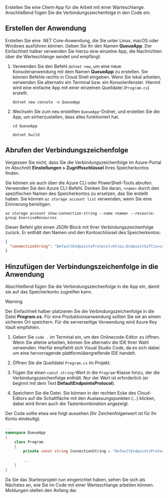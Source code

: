 Erstellen Sie eine Client-App für die Arbeit mit einer Warteschlange. Anschließend fügen Sie die Verbindungszeichenfolge in den Code ein.

## <a name="create-the-application"></a>Erstellen der Anwendung

Erstellen Sie eine .NET Core-Anwendung, die Sie unter Linux, macOS oder Windows ausführen können. Geben Sie ihr den Namen **QueueApp**. Der Einfachheit halber verwenden Sie hierzu eine einzelne App, die Nachrichten über die Warteschlange sendet und empfängt.

1. Verwenden Sie den Befehl `dotnet new`, um eine neue Konsolenanwendung mit dem Namen **QueueApp** zu erstellen. Sie können Befehle rechts in Cloud Shell eingeben. Wenn Sie lokal arbeiten, verwenden Sie alternativ ein Terminal bzw. ein Konsolenfenster. Hiermit wird eine einfache App mit einer einzelnen Quelldatei (`Program.cs`) erstellt.

    ```azurecli
    dotnet new console -n QueueApp
    ```

1. Wechseln Sie zum neu erstellten `QueueApp`-Ordner, und erstellen Sie die App, um sicherzustellen, dass alles funktioniert hat.

    ```azurecli
    cd QueueApp
    ```

    ```azurecli
    dotnet build
    ```

## <a name="get-your-connection-string"></a>Abrufen der Verbindungszeichenfolge

Vergessen Sie nicht, dass Sie die Verbindungszeichenfolge im Azure-Portal im Abschnitt **Einstellungen > Zugriffsschlüssel** Ihres Speicherkontos finden.

Sie können sie auch über die Azure CLI oder PowerShell-Tools abrufen. Verwenden Sie den Azure CLI-Befehl. Denken Sie daran, `<name>` durch den spezifischen Namen des Speicherkontos zu ersetzen, das Sie erstellt haben. Sie können `az storage account list` verwenden, wenn Sie eine Erinnerung benötigen.

```azurecli
az storage account show-connection-string --name <name> --resource-group ExerciseResources
```

Dieser Befehl gibt einen JSON-Block mit Ihrer Verbindungszeichenfolge zurück. Er enthält den Namen und den Kontoschlüssel des Speicherkontos:

```json
{
  "connectionString": "DefaultEndpointsProtocol=https;EndpointSuffix=core.windows.net;AccountName=<name>;AccountKey=vyw6aKz2PtSAgQ4ljJQgJFgxbCETdXt39ZyYQ5fLqoBJj/gT+43TbrhoVco7Rqj/AAJVlvFORRfnYqGHiX9QcQ=="
}
```

## <a name="add-the-connection-string-to-the-application"></a>Hinzufügen der Verbindungszeichenfolge in die Anwendung

Abschließend fügen Sie die Verbindungszeichenfolge in die App ein, damit sie auf das Speicherkonto zugreifen kann.

> [!WARNING]
> Der Einfachheit halber platzieren Sie die Verbindungszeichenfolge in die Datei **Program.cs**. Für eine Produktionsanwendung sollten Sie sie an einem sicheren Ort speichern. Für die serverseitige Verwendung wird Azure Key Vault empfohlen.

1. Geben Sie `code .` im Terminal ein, um den Onlinecode-Editor zu öffnen. Wenn Sie alleine arbeiten, können Sie alternativ die IDE Ihrer Wahl verwenden. Hierfür empfiehlt sich Visual Studio Code, da es sich dabei um eine hervorragende plattformübergreifende IDE handelt.

1. Öffnen Sie die Quelldatei `Program.cs` im Projekt.

1. Fügen Sie einen `const string`-Wert in die `Program`-Klasse hinzu, der die Verbindungszeichenfolge enthält. Nur der Wert ist erforderlich (er beginnt mit dem Text **DefaultEndpointsProtocol**).

1. Speichern Sie die Datei. Sie können in der rechten Ecke des Cloud-Editors auf die Schaltfläche mit den Auslassungspunkten (...) klicken, dabei wird Ihnen auch die Tastenkombination angezeigt.

Der Code sollte etwa wie folgt aussehen (Ihr Zeichenfolgenwert ist für Ihr Konto eindeutig).

```csharp
...
namespace QueueApp
{
    class Program
    {
        private const string ConnectionString = "DefaultEndpointsProtocol=https; ...";
        
        ...
    }
}
```

Da Sie das Starterprojekt nun eingerichtet haben, sehen Sie sich als Nächstes an, wie Sie im Code mit einer Warteschlange arbeiten können. _Meldungen_ stellen den Anfang dar.